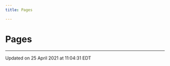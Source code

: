 ```yaml
---
title: Pages

---
```


# Pages







-------------------------------

Updated on 25 April 2021 at 11:04:31 EDT
